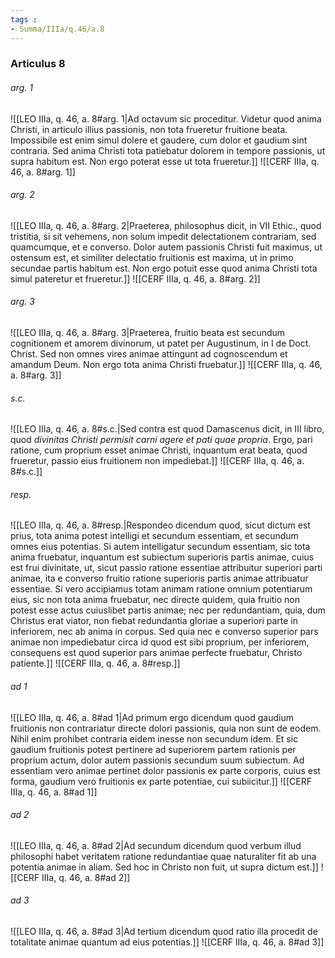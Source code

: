 ```yaml
---
tags : 
- Summa/IIIa/q.46/a.8
---
```


### Articulus 8

###### arg. 1
![[LEO IIIa, q. 46, a. 8#arg. 1|Ad octavum sic proceditur. Videtur quod anima Christi, in articulo illius passionis, non tota frueretur fruitione beata. Impossibile est enim simul dolere et gaudere, cum dolor et gaudium sint contraria. Sed anima Christi tota patiebatur dolorem in tempore passionis, ut supra habitum est. Non ergo poterat esse ut tota frueretur.]]
![[CERF IIIa, q. 46, a. 8#arg. 1]]

###### arg. 2
![[LEO IIIa, q. 46, a. 8#arg. 2|Praeterea, philosophus dicit, in VII Ethic., quod tristitia, si sit vehemens, non solum impedit delectationem contrariam, sed quamcumque, et e converso. Dolor autem passionis Christi fuit maximus, ut ostensum est, et similiter delectatio fruitionis est maxima, ut in primo secundae partis habitum est. Non ergo potuit esse quod anima Christi tota simul pateretur et frueretur.]]
![[CERF IIIa, q. 46, a. 8#arg. 2]]

###### arg. 3
![[LEO IIIa, q. 46, a. 8#arg. 3|Praeterea, fruitio beata est secundum cognitionem et amorem divinorum, ut patet per Augustinum, in I de Doct. Christ. Sed non omnes vires animae attingunt ad cognoscendum et amandum Deum. Non ergo tota anima Christi fruebatur.]]
![[CERF IIIa, q. 46, a. 8#arg. 3]]

###### s.c.
![[LEO IIIa, q. 46, a. 8#s.c.|Sed contra est quod Damascenus dicit, in III libro, quod *divinitas Christi permisit carni agere et pati quae propria*. Ergo, pari ratione, cum proprium esset animae Christi, inquantum erat beata, quod frueretur, passio eius fruitionem non impediebat.]]
![[CERF IIIa, q. 46, a. 8#s.c.]]

###### resp.
![[LEO IIIa, q. 46, a. 8#resp.|Respondeo dicendum quod, sicut dictum est prius, tota anima potest intelligi et secundum essentiam, et secundum omnes eius potentias. Si autem intelligatur secundum essentiam, sic tota anima fruebatur, inquantum est subiectum superioris partis animae, cuius est frui divinitate, ut, sicut passio ratione essentiae attribuitur superiori parti animae, ita e converso fruitio ratione superioris partis animae attribuatur essentiae. Si vero accipiamus totam animam ratione omnium potentiarum eius, sic non tota anima fruebatur, nec directe quidem, quia fruitio non potest esse actus cuiuslibet partis animae; nec per redundantiam, quia, dum Christus erat viator, non fiebat redundantia gloriae a superiori parte in inferiorem, nec ab anima in corpus. Sed quia nec e converso superior pars animae non impediebatur circa id quod est sibi proprium, per inferiorem, consequens est quod superior pars animae perfecte fruebatur, Christo patiente.]]
![[CERF IIIa, q. 46, a. 8#resp.]]

###### ad 1
![[LEO IIIa, q. 46, a. 8#ad 1|Ad primum ergo dicendum quod gaudium fruitionis non contrariatur directe dolori passionis, quia non sunt de eodem. Nihil enim prohibet contraria eidem inesse non secundum idem. Et sic gaudium fruitionis potest pertinere ad superiorem partem rationis per proprium actum, dolor autem passionis secundum suum subiectum. Ad essentiam vero animae pertinet dolor passionis ex parte corporis, cuius est forma, gaudium vero fruitionis ex parte potentiae, cui subiicitur.]]
![[CERF IIIa, q. 46, a. 8#ad 1]]

###### ad 2
![[LEO IIIa, q. 46, a. 8#ad 2|Ad secundum dicendum quod verbum illud philosophi habet veritatem ratione redundantiae quae naturaliter fit ab una potentia animae in aliam. Sed hoc in Christo non fuit, ut supra dictum est.]]
![[CERF IIIa, q. 46, a. 8#ad 2]]

###### ad 3
![[LEO IIIa, q. 46, a. 8#ad 3|Ad tertium dicendum quod ratio illa procedit de totalitate animae quantum ad eius potentias.]]
![[CERF IIIa, q. 46, a. 8#ad 3]]

